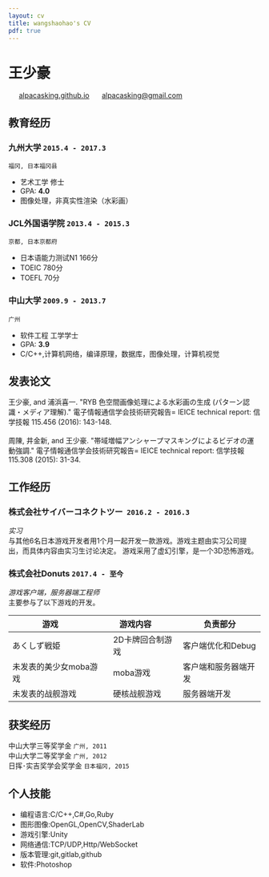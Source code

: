 ```yaml
---
layout: cv
title: wangshaohao's CV
pdf: true
---
```

# 王少豪

<div id="webaddress">
<i class="fi-home" style="margin-left:1em"></i>
<a href="https://alpacasking.github.io/" style="margin-left:0.5em">alpacasking.github.io</a>
<i class="fi-mail" style="margin-left:1em"></i>
<a href="alpacasking@gmail.com" style="margin-left:0.5em">alpacasking@gmail.com</a>
</div>

## 教育经历

### __九州大学__ `2015.4 - 2017.3`
```
福冈, 日本福冈县
```
- 艺术工学 修士
- GPA: __4.0__
- 图像处理，非真实性渲染（水彩画）

### __JCL外国语学院__ `2013.4 - 2015.3`
```
京都, 日本京都府
```
- 日本语能力测试N1 166分
- TOEIC 780分
- TOEFL 70分

### __中山大学__ `2009.9 - 2013.7`
```
广州
```
- 软件工程 工学学士
- GPA: __3.9__
- C/C++,计算机网络，编译原理，数据库，图像处理，计算机视觉

## 发表论文

王少豪, and 浦浜喜一. "RYB 色空間画像処理による水彩画の生成 (パターン認識・メディア理解)." 電子情報通信学会技術研究報告= IEICE technical report: 信学技報 115.456 (2016): 143-148.<br>
<br>
周陳, 井金新, and 王少豪. "帯域増幅アンシャープマスキングによるビデオの運動強調." 電子情報通信学会技術研究報告= IEICE technical report: 信学技報 115.308 (2015): 31-34.<br>

## 工作经历

### __株式会社サイバーコネクトツー__  `2016.2 - 2016.3`
_实习_<br>
与其他6名日本游戏开发者用1个月一起开发一款游戏。游戏主题由实习公司提出，而具体内容由实习生讨论决定。
游戏采用了虚幻引擎，是一个3D恐怖游戏。

### __株式会社Donuts__ `2017.4 - 至今`
_游戏客户端，服务器端工程师_<br>
主要参与了以下游戏的开发。

|游戏         | 游戏内容        |负责部分      |
| ------------- |-------------|-------------|
| あくしず戦姫               |2D卡牌回合制游戏  |客户端优化和Debug|
| 未发表的美少女moba游戏      |moba游戏        |客户端和服务器端开发|
| 未发表的战舰游戏            |硬核战舰游戏      |服务器端开发|

## 获奖经历

中山大学三等奖学金 `广州, 2011` <br>
中山大学二等奖学金 `广州, 2012` <br>
日挥･实吉奖学会奖学金 `日本福冈, 2015` <br>

## 个人技能

- 编程语言:C/C++,C#,Go,Ruby
- 图形图像:OpenGL,OpenCV,ShaderLab
- 游戏引擎:Unity
- 网络通信:TCP/UDP,Http/WebSocket
- 版本管理:git,gitlab,github
- 软件:Photoshop

<!-- ### Footer
Last updated: May 2018 -->
